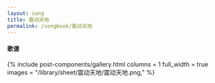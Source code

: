 ```yaml
---
layout: song
title: 震动天地
permalink: /songbook/震动天地
---
```


#### 歌谱

{% include post-components/gallery.html
    columns = 1
    full_width = true
    images = "/library/sheet/震动天地/震动天地.png,"
%}
